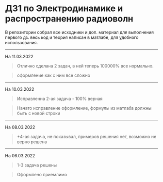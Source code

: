 # ДЗ1 по Электродинамике и распространению радиоволн

В репозитории собрал все исходники и доп. материал для выполнения первого дз. весь код и теория написан в матлабе, для удобного использования.
___
На 11.03.2022

> Отлично сделана 2 задач, в ней теперь 100000% все нормально.

> оформление как с ним все сложно

___
На 10.03.2022

> Исправленна 2-ая задача - 100% верная

> Начато исправление оформление, формулы из матлаба должны быть с новой строки
___
На 08.03.2022

> +4-ая задача, не показывал, примеров решения нет, возможно не верно решена

___
На 06.03.2022

> 1-3 задача решены

> Оформлено приемлимо
